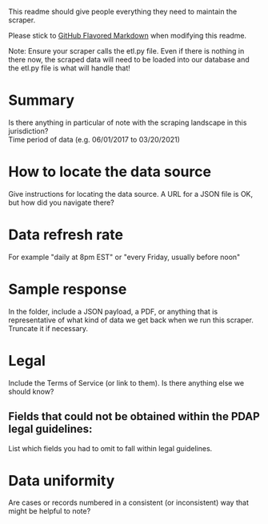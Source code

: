 This readme should give people everything they need to maintain the scraper.


Please stick to [GitHub Flavored Markdown](https://guides.github.com/features/mastering-markdown/) when modifying this readme.  

Note: Ensure your scraper calls the etl.py file. Even if there is nothing in there now, the scraped data will need to be loaded into our database and the etl.py file is what will handle that!

# Summary
Is there anything in particular of note with the scraping landscape in this jurisdiction?  
Time period of data (e.g. 06/01/2017 to 03/20/2021)

# How to locate the data source
Give instructions for locating the data source. A URL for a JSON file is OK, but how did you navigate there?

# Data refresh rate
For example "daily at 8pm EST" or "every Friday, usually before noon"

# Sample response
In the folder, include a JSON payload, a PDF, or anything that is representative of what kind of data we get back when we run this scraper. Truncate it if necessary.

# Legal
Include the Terms of Service (or link to them). Is there anything else we should know?

## Fields that could not be obtained within the PDAP legal guidelines:
List which fields you had to omit to fall within legal guidelines.

# Data uniformity
Are cases or records numbered in a consistent (or inconsistent) way that might be helpful to note?
